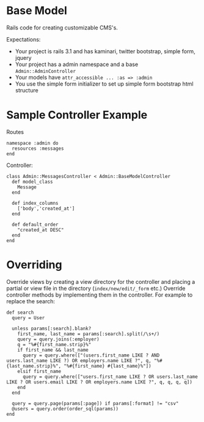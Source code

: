 Base Model
==========

Rails code for creating customizable CMS's.

Expectations:

* Your project is rails 3.1 and has kaminari, twitter bootstrap, simple form, jquery
* Your project has a admin namespace and a base `Admin::AdminController`
* Your models have `attr_accessible ... :as => :admin`
* You use the simple form initializer to set up simple form bootstrap html structure

Sample Controller Example
=========================

Routes

    namespace :admin do
      resources :messages
    end

Controller:

    class Admin::MessagesController < Admin::BaseModelController
      def model_class
        Message
      end

      def index_columns
        ['body','created_at']
      end

      def default_order
        "created_at DESC"
      end
    end

Overriding
==========

Override views by creating a view directory for the controller and placing a partial or view file in the directory (`index/new/edit/_form` etc.)
Override controller methods by implementing them in the controller. For example to replace the search:

    def search
      query = User

      unless params[:search].blank?
        first_name, last_name = params[:search].split(/\s+/)
        query = query.joins(:employer)
        q = "%#{first_name.strip}%"
        if first_name && last_name
          query = query.where(["(users.first_name LIKE ? AND users.last_name LIKE ?) OR employers.name LIKE ?", q, "%#{last_name.strip}%", "%#{first_name} #{last_name}%"])
        elsif first_name
          query = query.where(["users.first_name LIKE ? OR users.last_name LIKE ? OR users.email LIKE ? OR employers.name LIKE ?", q, q, q, q])
        end
      end

      query = query.page(params[:page]) if params[:format] != "csv"
      @users = query.order(order_sql(params))
    end
